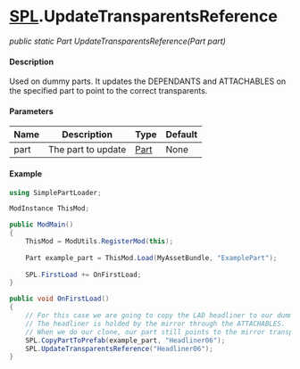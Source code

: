 # [SPL](api/spl.md).UpdateTransparentsReference

*public static Part UpdateTransparentsReference(Part part)*

#### Description
Used on dummy parts. It updates the DEPENDANTS and ATTACHABLES on the specified part to point to the correct transparents.

#### Parameters
Name | Description | Type | Default
---- | ---- | ----  | ---- 
part | The part to update | [Part](api/part.md) | None

#### Example
```csharp
using SimplePartLoader;

ModInstance ThisMod;

public ModMain()
{
    ThisMod = ModUtils.RegisterMod(this);
    
    Part example_part = ThisMod.Load(MyAssetBundle, "ExamplePart");
    
    SPL.FirstLoad += OnFirstLoad;
}

public void OnFirstLoad()
{
    // For this case we are going to copy the LAD headliner to our dummy part.
    // The headliner is holded by the mirror through the ATTACHABLES.
    // When we do our clone, our part still points to the mirror transparent that is located on the original prefab instead of the clone, so we update the references.
    SPL.CopyPartToPrefab(example_part, "Headliner06");
    SPL.UpdateTransparentsReference("Headliner06");
}
```
